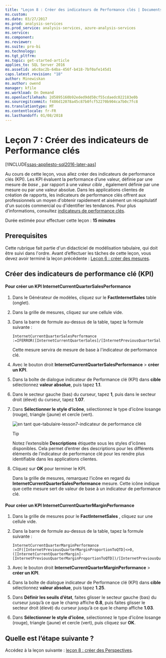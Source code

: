```yaml
---
title: "Leçon 8 : Créer des indicateurs de Performance clés | Documents Microsoft"
ms.custom: 
ms.date: 03/27/2017
ms.prod: analysis-services
ms.prod_service: analysis-services, azure-analysis-services
ms.service: 
ms.component: 
ms.reviewer: 
ms.suite: pro-bi
ms.technology: 
ms.tgt_pltfrm: 
ms.topic: get-started-article
applies_to: SQL Server 2016
ms.assetid: a6c8ac2b-64ba-456f-b418-7bf0afe145d1
caps.latest.revision: "18"
author: Minewiskan
ms.author: owend
manager: kfile
ms.workload: On Demand
ms.openlocfilehash: 2d5895160b92eded9dd50cf55cdaedc022183e0b
ms.sourcegitcommit: f486d12078a45c87b0fcf52270b904ca7b0c7fc8
ms.translationtype: MT
ms.contentlocale: fr-FR
ms.lasthandoff: 01/08/2018
---
```

# <a name="lesson-7-create-key-performance-indicators"></a>Leçon 7 : Créer des indicateurs de Performance clés
[!INCLUDE[ssas-appliesto-sql2016-later-aas](../includes/ssas-appliesto-sql2016-later-aas.md)]

Au cours de cette leçon, vous allez créer des indicateurs de performance clés (KPI). Les KPI évaluent la performance d’une valeur, définie par une mesure de *base* , par rapport à une valeur *cible* , également définie par une mesure ou par une valeur absolue. Dans les applications clientes de création de rapports, les indicateurs de performance clés offrent aux professionnels un moyen d'obtenir rapidement et aisément un récapitulatif d'un succès commercial ou d'identifier les tendances. Pour plus d’informations, consultez [indicateurs de performance clés](../analysis-services/tabular-models/kpis-ssas-tabular.md).  
  
Durée estimée pour effectuer cette leçon : **15 minutes**  
  
## <a name="prerequisites"></a>Prerequisites  
Cette rubrique fait partie d'un didacticiel de modélisation tabulaire, qui doit être suivi dans l'ordre. Avant d’effectuer les tâches de cette leçon, vous devez avoir terminé la leçon précédente : [Leçon 6 : créer des mesures](../analysis-services/lesson-6-create-measures.md).   
  
## <a name="create-key-performance-indicators"></a>Créer des indicateurs de performance clé (KPI)  
  
#### <a name="to-create-an-internetcurrentquartersalesperformance-kpi"></a>Pour créer un KPI InternetCurrentQuarterSalesPerformance  
  
1.  Dans le Générateur de modèles, cliquez sur le **FactInternetSales** table (onglet).  
  
2.  Dans la grille de mesures, cliquez sur une cellule vide.  
  
3.  Dans la barre de formule au-dessus de la table, tapez la formule suivante : 
 
    ```  
    InternetCurrentQuarterSalesPerformance :=IFERROR([InternetCurrentQuarterSales]/[InternetPreviousQuarterSalesProportionToQTD],BLANK())  
    ```

    Cette mesure servira de mesure de base à l'indicateur de performance clé.  
  
4.  Avec le bouton droit **InternetCurrentQuarterSalesPerformance** > **créer un KPI**.   
  
5.  Dans la boîte de dialogue indicateur de Performance clé (KPI) dans **cible** sélectionnez **valeur absolue**, puis tapez **1.1**.  
  
7.  Dans le secteur gauche (bas) du curseur, tapez **1**, puis dans le secteur droit (élevé) du curseur, tapez **1.07**.  
  
8.  Dans **Sélectionner le style d’icône**, sélectionnez le type d’icône losange (rouge), triangle (jaune) et cercle (vert).
  
    ![en tant que-tabulaire-lesson7-indicateur de performance clé](../analysis-services/media/as-tabular-lesson7-kpi.png)
    
    > [!TIP]  
    > Notez l’extensible **Descriptions** étiquette sous les styles d’icônes disponibles. Cela permet d’entrer des descriptions pour les différents éléments de l’indicateur de performance clé pour les rendre plus identifiable dans les applications clientes.  
  
9. Cliquez sur **OK** pour terminer le KPI.  
  
    Dans la grille de mesures, remarquez l’icône en regard du **InternetCurrentQuarterSalesPerformance** mesure. Cette icône indique que cette mesure sert de valeur de base à un indicateur de performance clé.  
  
#### <a name="to-create-an-internetcurrentquartermarginperformance-kpi"></a>Pour créer un KPI InternetCurrentQuarterMarginPerformance  
  
1.  Dans la grille de mesures pour le **FactInternetSales** , cliquez sur une cellule vide.  
  
2.  Dans la barre de formule au-dessus de la table, tapez la formule suivante :  

    ```
    InternetCurrentQuarterMarginPerformance :=IF([InternetPreviousQuarterMarginProportionToQTD]<>0,([InternetCurrentQuarterMargin]-[InternetPreviousQuarterMarginProportionToQTD])/[InternetPreviousQuarterMarginProportionToQTD],BLANK())  
    ```
 
3.  Avec le bouton droit **InternetCurrentQuarterMarginPerformance** > **créer un KPI**.  
  
4.  Dans la boîte de dialogue indicateur de Performance clé (KPI) dans **cible** sélectionnez **valeur absolue**, puis tapez **1.25**.   
  
5.  Dans **Définir les seuils d’état**, faites glisser le secteur gauche (bas) du curseur jusqu’à ce que le champ affiche **0.8**, puis faites glisser le secteur droit (élevé) du curseur jusqu’à ce que le champ affiche **1.03**.  
  
6.  Dans **Sélectionner le style d’icône**, sélectionnez le type d’icône losange (rouge), triangle (jaune) et cercle (vert), puis cliquez sur **OK**.  
  
## <a name="whats-next"></a>Quelle est l’étape suivante ?
Accédez à la leçon suivante : [leçon 8 : créer des Perspectives](../analysis-services/lesson-8-create-perspectives.md).
  
  
